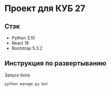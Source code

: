 # Проект для КУБ 27

## Стэк

- Python 3.10
- React 18
- Bootstrap 5.3.2

## Инструкция по развертыванию

Запуск бота
```
python manage.py bot
```
